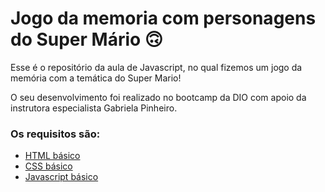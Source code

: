 # Jogo da memoria com personagens do Super Mário 🙃

Esse é o repositório da aula de Javascript, no qual fizemos um jogo da memória com a temática do Super Mario! 

O seu desenvolvimento foi realizado no bootcamp da DIO com apoio da instrutora especialista Gabriela Pinheiro.

### Os requisitos são:

* [HTML básico](https://www.w3schools.com/html/)
* [CSS básico](https://developer.mozilla.org/pt-BR/docs/Web/CSS)
* [Javascript básico](https://developer.mozilla.org/pt-BR/docs/Web/JavaScript)
 

